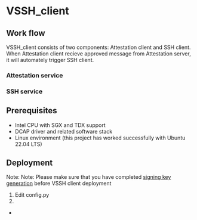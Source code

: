 # VSSH_client

## Work flow
VSSH_client consists of two components: Attestation client and SSH client. When Attestation client recieve approved message from Attestation server, it will automately trigger SSH client.

### Attestation service


### SSH service


## Prerequisites
- Intel CPU with SGX and TDX support
- DCAP driver and related software stack
- Linux environment (this project has worked successfully with Ubuntu 22.04 LTS)

## Deployment
Note: Note: Please make sure that you have completed [signing key generation](../README.md#Deployment) before VSSH client deployment
1. Edit config.py
2. 
- 